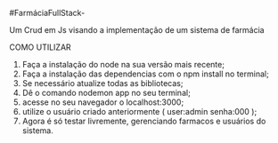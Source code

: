 #FarmáciaFullStack-

Um Crud em Js visando a implementação de um sistema de farmácia 

COMO UTILIZAR 


1. Faça a instalação do node na sua versão mais recente;
2. Faça a instalação das dependencias com o npm install no terminal;
3. Se necessário atualize todas as bibliotecas;
4. Dê o comando nodemon app no seu terminal;
5. acesse no seu navegador o localhost:3000;
6. utilize o usuário criado anteriormente ( user:admin senha:000 );
7. Agora é só testar livremente, gerenciando farmacos e usuários do sistema.
